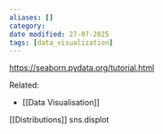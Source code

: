 ```yaml
---
aliases: []
category: 
date modified: 27-07-2025
tags: [data_visualization]
---
```

https://seaborn.pydata.org/tutorial.html

Related:
- [[Data Visualisation]]

[[Distributions]]
sns.displot